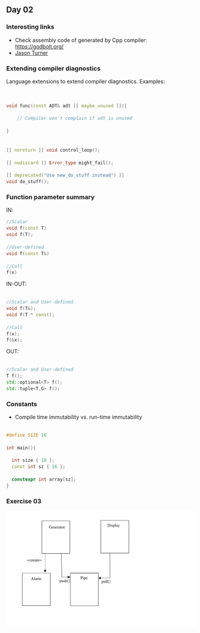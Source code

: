 ## Day 02



### Interesting links

  * Check assembly code of generated by Cpp compiler: https://godbolt.org/
  * [Jason Turner](https://www.youtube.com/channel/UCxHAlbZQNFU2LgEtiqd2Maw)


### Extending compiler diagnostics

Language extensions to extend compiler diagnostics. Examples:


```cpp


void func(const ADT& adt [[ maybe_unused ]]){

    // Compiler won't complain if adt is unused

}


[[ noreturn ]] void control_loop();

[[ nodiscard ]] Error_type might_fail();

[[ deprecated("Use new_do_stuff instead") ]]
void do_stuff();
```

### Function parameter summary


IN: 

```cpp
//Scalar
void f(const T)
void f(T);

//User-defined
void f(const T&)

//Call
f(x)
```

IN-OUT:

```cpp

//Scalar and User-defined
void f(T&);
void f(T * const);

//Call
f(x);
f(&x);
```

OUT:

```cpp

//Scalar and User-defined
T f();
std::optional<T> f();
std::tuple<T,G> f();
```

### Constants

* Compile time immutability vs. run-time immutability


```cpp

#define SIZE 16

int main(){

  int size { 10 };
  const int sz { 16 };

  constexpr int array[sz];
}
```


### Exercise 03


![alt text](exercise03/uml_diagram.png "System diagram")